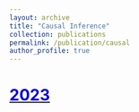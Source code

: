 ```yaml
---
layout: archive
title: "Causal Inference"
collection: publications
permalink: /publication/causal
author_profile: true
---
```


# <u><font color="#0000dd">2023</font></u>
